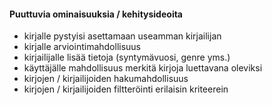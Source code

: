 #### Puuttuvia ominaisuuksia / kehitysideoita

- kirjalle pystyisi asettamaan useamman kirjailijan
- kirjalle arviointimahdollisuus
- kirjailijalle lisää tietoja (syntymävuosi, genre yms.)
- käyttäjälle mahdollisuus merkitä kirjoja luettavana oleviksi
- kirjojen / kirjailijoiden hakumahdollisuus
- kirjojen / kirjailijoiden filtteröinti erilaisin kriteerein